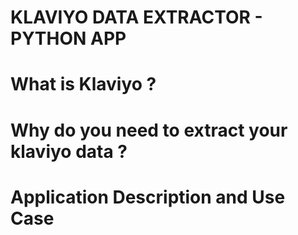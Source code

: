 # KLAVIYO DATA EXTRACTOR - PYTHON APP
 
 
# What is Klaviyo ?

# Why do you need to extract your klaviyo data ?

# Application Description and Use Case
